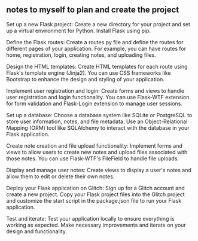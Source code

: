 ## notes to myself to plan and create the project

Set up a new Flask project: Create a new directory for your project and set up a virtual environment for Python. Install Flask using pip.

Define the Flask routes: Create a routes.py file and define the routes for different pages of your application. For example, you can have routes for home, registration, login, creating notes, and uploading files.

Design the HTML templates: Create HTML templates for each route using Flask's template engine (Jinja2). You can use CSS frameworks like Bootstrap to enhance the design and styling of your application.

Implement user registration and login: Create forms and views to handle user registration and login functionality. You can use Flask-WTF extension for form validation and Flask-Login extension to manage user sessions.

Set up a database: Choose a database system like SQLite or PostgreSQL to store user information, notes, and file metadata. Use an Object-Relational Mapping (ORM) tool like SQLAlchemy to interact with the database in your Flask application.

Create note creation and file upload functionality: Implement forms and views to allow users to create new notes and upload files associated with those notes. You can use Flask-WTF's FileField to handle file uploads.

Display and manage user notes: Create views to display a user's notes and allow them to edit or delete their own notes.

Deploy your Flask application on Glitch: Sign up for a Glitch account and create a new project. Copy your Flask project files into the Glitch project and customize the start script in the package.json file to run your Flask application.

Test and iterate: Test your application locally to ensure everything is working as expected. Make necessary improvements and iterate on your design and functionality.


